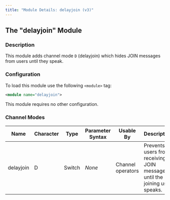 ```yaml
---
title: "Module Details: delayjoin (v3)"
---
```


## The "delayjoin" Module

### Description

This module adds channel mode `D` (delayjoin) which hides JOIN messages from users until they speak.

### Configuration

To load this module use the following `<module>` tag:

```xml
<module name="delayjoin">
```

This module requires no other configuration.

### Channel Modes

Name      | Character | Type   | Parameter Syntax | Usable By         | Description
--------- | --------- | ------ | ---------------- | ----------------- | -----------
delayjoin | D         | Switch | *None*           | Channel operators | Prevents users from receiving JOIN messages until the joining user speaks.
